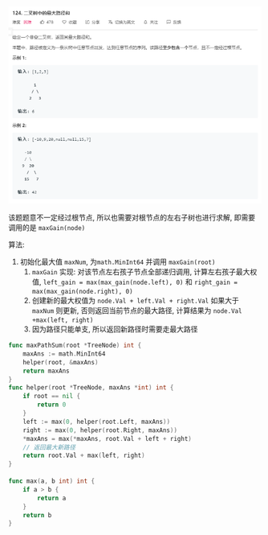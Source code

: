 ![Snipaste_2020-06-18_14-33-40](Snipaste_2020-06-18_14-33-40.png)

该题题意不一定经过根节点, 所以也需要对根节点的左右子树也进行求解, 即需要调用的是 `maxGain(node)` 

算法:

1. 初始化最大值 `maxNum`, 为`math.MinInt64` 并调用 `maxGain(root)`
    1. `maxGain` 实现: 对该节点左右孩子节点全部递归调用, 计算左右孩子最大权值, `left_gain = max(max_gain(node.left), 0)` 和 `right_gain = max(max_gain(node.right), 0)`
    2. 创建新的最大权值为 `node.Val + left.Val + right.Val` 如果大于 `maxNum` 则更新, 否则返回当前节点的最大路径, 计算结果为  `node.Val +max(left, right)`
    3. 因为路径只能单支, 所以返回新路径时需要走最大路径

```go
func maxPathSum(root *TreeNode) int {
	maxAns := math.MinInt64
	helper(root, &maxAns)
	return maxAns
}
func helper(root *TreeNode, maxAns *int) int {
	if root == nil {
		return 0
	}
	left := max(0, helper(root.Left, maxAns))
	right := max(0, helper(root.Right, maxAns))
	*maxAns = max(*maxAns, root.Val + left + right)
    // 返回最大新路径
	return root.Val + max(left, right)
}

func max(a, b int) int {
	if a > b {
		return a
	}
	return b
}
```

